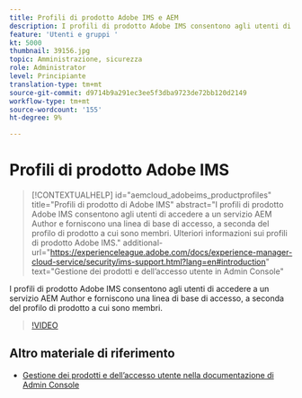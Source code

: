 ```yaml
---
title: Profili di prodotto Adobe IMS e AEM
description: I profili di prodotto Adobe IMS consentono agli utenti di accedere a un servizio AEM Author e forniscono una linea di base di accesso, a seconda del profilo di prodotto a cui sono membri.
feature: 'Utenti e gruppi '
kt: 5000
thumbnail: 39156.jpg
topic: Amministrazione, sicurezza
role: Administrator
level: Principiante
translation-type: tm+mt
source-git-commit: d9714b9a291ec3ee5f3dba9723de72bb120d2149
workflow-type: tm+mt
source-wordcount: '155'
ht-degree: 9%

---
```



# Profili di prodotto Adobe IMS

>[!CONTEXTUALHELP]
>id="aemcloud_adobeims_productprofiles"
>title="Profili di prodotto di Adobe IMS"
>abstract="I profili di prodotto Adobe IMS consentono agli utenti di accedere a un servizio AEM Author e forniscono una linea di base di accesso, a seconda del profilo di prodotto a cui sono membri. Ulteriori informazioni sui profili di prodotto Adobe IMS."
>additional-url="https://experienceleague.adobe.com/docs/experience-manager-cloud-service/security/ims-support.html?lang=en#introduction" text="Gestione dei prodotti e dell’accesso utente in Admin Console"

I profili di prodotto Adobe IMS consentono agli utenti di accedere a un servizio AEM Author e forniscono una linea di base di accesso, a seconda del profilo di prodotto a cui sono membri.

>[!VIDEO](https://video.tv.adobe.com/v/39156/?quality=12&learn=on)

## Altro materiale di riferimento

+ [Gestione dei prodotti e dell’accesso utente nella documentazione di Admin Console](https://docs.adobe.com/content/help/en/experience-manager-cloud-service/security/ims-support.html#managing-products-and-user-access-in-admin-console)

